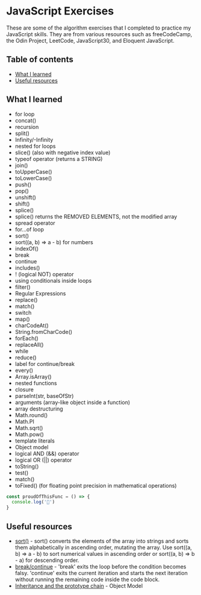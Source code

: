 # JavaScript Exercises

These are some of the algorithm exercises that I completed to practice my JavaScript skills. They are from various resources such as freeCodeCamp, the Odin Project, LeetCode, JavaScript30, and Eloquent JavaScript.

## Table of contents

- [What I learned](#what-i-learned)
- [Useful resources](#useful-resources)

## What I learned

- for loop
- concat()
- recursion
- split()
- Infinity/-Infinity
- nested for loops
- slice() (also with negative index value)
- typeof operator (returns a STRING)
- join()
- toUpperCase()
- toLowerCase()
- push()
- pop()
- unshift()
- shift()
- splice()
- splice() returns the REMOVED ELEMENTS, not the modified array
- spread operator
- for...of loop
- sort()
- sort((a, b) => a - b) for numbers
- indexOf()
- break
- continue
- includes()
- ! (logical NOT) operator
- using conditionals inside loops
- filter()
- Regular Expressions
- replace()
- match()
- switch
- map()
- charCodeAt()
- String.fromCharCode()
- forEach()
- replaceAll()
- while
- reduce()
- label for continue/break
- every()
- Array.isArray()
- nested functions
- closure
- parseInt(str, baseOfStr)
- arguments (array-like object inside a function)
- array destructuring
- Math.round()
- Math.PI
- Math.sqrt()
- Math.pow()
- template literals
- Object model
- logical AND (&&) operator
- logical OR (||) operator
- toString()
- test()
- match()
- toFixed() (for floating point precision in mathematical operations)

```js
const proudOfThisFunc = () => {
  console.log('🎉')
}
```

## Useful resources

- [sort()](https://www.w3schools.com/js/js_array_sort.asp) - sort() converts the elements of the array into strings and sorts them alphabetically in ascending order, mutating the array. Use sort((a, b) => a - b) to sort numerical values in ascending order or sort((a, b) => b - a) for descending order.
- [break/continue](https://javascript.info/while-for#breaking-the-loop) - 'break' exits the loop before the condition becomes falsy. 'continue' exits the current iteration and starts the next iteration without running the remaining code inside the code block.
- [Inheritance and the prototype chain](https://developer.mozilla.org/en-US/docs/Web/JavaScript/Inheritance_and_the_prototype_chain) - Object Model